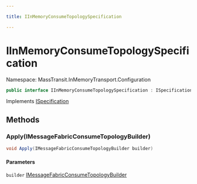 ```yaml
---

title: IInMemoryConsumeTopologySpecification

---
```


# IInMemoryConsumeTopologySpecification

Namespace: MassTransit.InMemoryTransport.Configuration

```csharp
public interface IInMemoryConsumeTopologySpecification : ISpecification
```

Implements [ISpecification](../../masstransit-abstractions/masstransit/ispecification)

## Methods

### **Apply(IMessageFabricConsumeTopologyBuilder)**

```csharp
void Apply(IMessageFabricConsumeTopologyBuilder builder)
```

#### Parameters

`builder` [IMessageFabricConsumeTopologyBuilder](../masstransit-configuration/imessagefabricconsumetopologybuilder)<br/>
